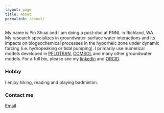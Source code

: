 ```yaml
---
layout: page
title: About
permalink: /about/
---
```


My name is Pin Shuai and I am doing a post-doc at PNNL in Richland, WA. My research specializes in groundwater-surface water interactions and its impacts on biogeochemical processes in the hyporheic zone under dynamic forcing (i.e. hydropeaking or tidal pumping). I primarily use numerical models developed in [PFLOTRAN](https://www.pflotran.org/), [COMSOL](https://www.comsol.com/) and many other groundwater models. For a full bio, please see my [linkedIn](https://www.linkedin.com/in/pshuai/) and [ORCID](https://orcid.org/0000-0003-2511-9828). 

### Hobby

I enjoy hiking, reading and playing badminton.

### Contact me

[Email](mailto:pin.shuai@pnnl.gov)
